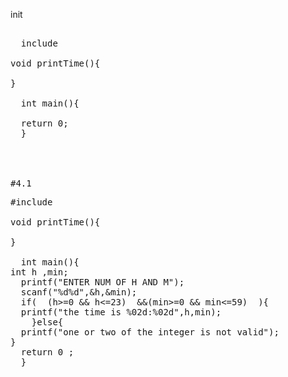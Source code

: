 init
<pre> 
  include<stdio.h>

void printTime(){
  
}
  
  int main(){

  return 0;
  }
<pre\>


  
#4.1
<pre>
#include <stdio.h>

void printTime(){
  
}
  
  int main(){
int h ,min;
  printf("ENTER NUM OF H AND M");
  scanf("%d%d",&h,&min);
  if(  (h>=0 && h<=23)  &&(min>=0 && min<=59)  ){
  printf("the time is %02d:%02d",h,min);  
    }else{
  printf("one or two of the integer is not valid");
}
  return 0 ;
  }
<pre\>
